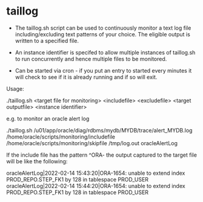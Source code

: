taillog
=======

* The taillog.sh script can be used to continuously monitor a text log file including/excluding text patterns of your choice. The eligible output is written to a specified file.

* An instance identifier is specifed to allow multiple instances of taillog.sh to run concurrently and hence multiple files to be monitored.

* Can be started via cron - if you put an entry to started every minutes it will check to see if it is already running and if so will exit.

Usage:

./taillog.sh \<target file for monitoring\> \<includefile\> \<excludefile\> \<target outputfile\> \<instance identifier\>

e.g. to monitor an oracle alert log

./taillog.sh /u01/app/oracle/diag/rdbms/mydb/MYDB/trace/alert_MYDB.log /home/oracle/scripts/monitoring/includefile /home/oracle/scripts/monitoring/skipfile /tmp/log.out oracleAlertLog

If the include file has the pattern ^ORA- the output captured to the target file will be like the following:

oracleAlertLog|2022-02-14 15:43:20|ORA-1654: unable to extend index PROD_REPO.STEP_FK1 by 128 in tablespace PROD_USER
oracleAlertLog|2022-02-14 15:44:20|ORA-1654: unable to extend index PROD_REPO.STEP_FK1 by 128 in tablespace PROD_USER
